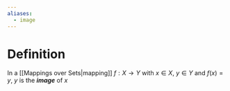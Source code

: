 ```yaml
---
aliases:
  - image
---
```

# Definition
In a [[Mappings over Sets|mapping]] $f: X \to Y$ with $x \in X$, $y \in Y$ and $f(x) = y$, $y$ is the ___image___ of $x$ 
